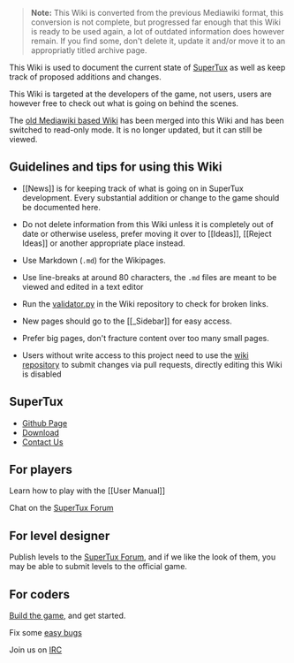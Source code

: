 > **Note:** This Wiki is converted from the previous Mediawiki format,
> this conversion is not complete, but progressed far enough that this
> Wiki is ready to be used again, a lot of outdated information does
> however remain. If you find some, don't delete it, update it and/or
> move it to an appropriatly titled archive page.

This Wiki is used to document the current state of
[SuperTux](https://www.supertux.org) as well as keep track of proposed
additions and changes.

This Wiki is targeted at the developers of the game, not users, users
are however free to check out what is going on behind the scenes.

The [old Mediawiki based Wiki](http://supertux.lethargik.org/wiki/Main_Page) has been merged
into this Wiki and has been switched to read-only mode. It is no
longer updated, but it can still be viewed.

Guidelines and tips for using this Wiki
---------------------------------------

* [[News]] is for keeping track of what is going on in SuperTux
  development. Every substantial addition or change to the game should
  be documented here.

* Do not delete information from this Wiki unless it is completely out
  of date or otherwise useless, prefer moving it over to [[Ideas]],
  [[Reject Ideas]] or another appropriate place instead.

* Use Markdown (`.md`) for the Wikipages.

* Use line-breaks at around 80 characters, the `.md` files are meant to
  be viewed and edited in a text editor

* Run the [validator.py](https://raw.githubusercontent.com/wiki/SuperTux/supertux/validator.py)
  in the Wiki repository to check for broken links.

* New pages should go to the [[_Sidebar]] for easy access.

* Prefer big pages, don't fracture content over too many small pages.

* Users without write access to this project need to use the
  [wiki repository](https://github.com/SuperTux/wiki/wiki) to submit
  changes via pull requests, directly editing this Wiki is disabled

SuperTux
--------

* [Github Page](https://github.com/SuperTux/supertux)
* [Download](https://supertux.org/download.html)
* [Contact Us](https://www.supertux.org/contact.html)

For players
-----------

Learn how to play with the [[User Manual]]

Chat on the [SuperTux Forum](http://forum.freegamedev.net/viewforum.php?f=66&sid=7d271ca537028e81027e0b3cdab4f0ca)

For level designer
------------------

Publish levels to the [SuperTux Forum](http://forum.freegamedev.net/viewforum.php?f=66&sid=7d271ca537028e81027e0b3cdab4f0ca),
and if we like the look of them, you may be able to submit levels to the official game.

For coders
-----------

[Build the game](https://github.com/SuperTux/supertux/wiki/Building), and get started.

Fix some [easy bugs](https://github.com/SuperTux/supertux/issues?q=is%3Aopen+is%3Aissue+label%3Adifficulty%3Aeasy)

Join us on [IRC](https://github.com/SuperTux/supertux/wiki/IRC)
